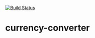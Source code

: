 [![Build Status](https://travis-ci.org/mau11/currency-exchange.svg?branch=master)](https://travis-ci.org/mau11/currency-exchange)
# currency-converter
